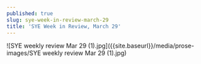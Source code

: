 ```yaml
---
published: true
slug: sye-week-in-review-march-29
title: 'SYE Week in Review, March 29'
---
```

![SYE weekly review Mar 29 (1).jpg]({{site.baseurl}}/media/prose-images/SYE weekly review Mar 29 (1).jpg)

